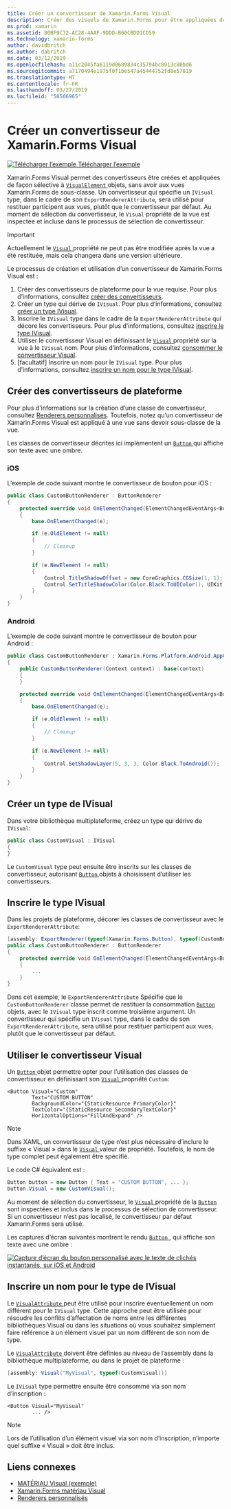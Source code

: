 ```yaml
---
title: Créer un convertisseur de Xamarin.Forms Visual
description: Créer des visuels de Xamarin.Forms pour être appliquées de façon sélective aux objets VisualElement, sans avoir aux vues Xamarin.Forms de sous-classe.
ms.prod: xamarin
ms.assetid: 80BF9C72-AC28-4AAF-9DDD-B60CBDD1CD59
ms.technology: xamarin-forms
author: davidbritch
ms.author: dabritch
ms.date: 03/12/2019
ms.openlocfilehash: a11c2045fa6119d0689834c35794bc8913c80bd6
ms.sourcegitcommit: a7170494e1975f0f1be547a45444752fd8e57819
ms.translationtype: MT
ms.contentlocale: fr-FR
ms.lasthandoff: 03/27/2019
ms.locfileid: "58506965"
---
```

# <a name="create-a-xamarinforms-visual-renderer"></a>Créer un convertisseur de Xamarin.Forms Visual

[![Télécharger l’exemple](~/media/shared/download.png) Télécharger l’exemple](https://developer.xamarin.com/samples/xamarin-forms/UserInterface/VisualDemos/)

Xamarin.Forms Visual permet des convertisseurs être créées et appliquées de façon sélective à [ `VisualElement` ](xref:Xamarin.Forms.VisualElement) objets, sans avoir aux vues Xamarin.Forms de sous-classe. Un convertisseur qui spécifie un `IVisual` type, dans le cadre de son `ExportRendererAttribute`, sera utilisé pour restituer participent aux vues, plutôt que le convertisseur par défaut. Au moment de sélection du convertisseur, le `Visual` propriété de la vue est inspectée et incluse dans le processus de sélection de convertisseur.

> [!IMPORTANT]
> Actuellement le [ `Visual` ](xref:Xamarin.Forms.VisualElement.Visual) propriété ne peut pas être modifiée après la vue a été restituée, mais cela changera dans une version ultérieure.

Le processus de création et utilisation d’un convertisseur de Xamarin.Forms Visual est :

1. Créer des convertisseurs de plateforme pour la vue requise. Pour plus d’informations, consultez [créer des convertisseurs](#create-platform-renderers).
1. Créer un type qui dérive de `IVisual`. Pour plus d’informations, consultez [créer un type IVisual](#create-an-ivisual-type).
1. Inscrire le `IVisual` type dans le cadre de la `ExportRendererAttribute` qui décore les convertisseurs. Pour plus d’informations, consultez [inscrire le type IVisual](#register-the-ivisual-type).
1. Utiliser le convertisseur Visual en définissant le [ `Visual` ](xref:Xamarin.Forms.VisualElement.Visual) propriété sur la vue à le `IVisual` nom. Pour plus d’informations, consultez [consommer le convertisseur Visual](#consume-the-visual-renderer).
1. [facultatif] Inscrire un nom pour le `IVisual` type. Pour plus d’informations, consultez [inscrire un nom pour le type IVisual](#register-a-name-for-the-ivisual-type).

## <a name="create-platform-renderers"></a>Créer des convertisseurs de plateforme

Pour plus d’informations sur la création d’une classe de convertisseur, consultez [Renderers personnalisés](~/xamarin-forms/app-fundamentals/custom-renderer/index.md). Toutefois, notez qu’un convertisseur de Xamarin.Forms Visual est appliqué à une vue sans devoir sous-classe de la vue.

Les classes de convertisseur décrites ici implémentent un [ `Button` ](xref:Xamarin.Forms.Button) qui affiche son texte avec une ombre.

### <a name="ios"></a>iOS

L’exemple de code suivant montre le convertisseur de bouton pour iOS :

```csharp
public class CustomButtonRenderer : ButtonRenderer
{
    protected override void OnElementChanged(ElementChangedEventArgs<Button> e)
    {
        base.OnElementChanged(e);

        if (e.OldElement != null)
        {
            // Cleanup
        }

        if (e.NewElement != null)
        {
            Control.TitleShadowOffset = new CoreGraphics.CGSize(1, 1);
            Control.SetTitleShadowColor(Color.Black.ToUIColor(), UIKit.UIControlState.Normal);
        }
    }
}
```

### <a name="android"></a>Android

L’exemple de code suivant montre le convertisseur de bouton pour Android :

```csharp
public class CustomButtonRenderer : Xamarin.Forms.Platform.Android.AppCompat.ButtonRenderer
{
    public CustomButtonRenderer(Context context) : base(context)
    {
    }

    protected override void OnElementChanged(ElementChangedEventArgs<Button> e)
    {
        base.OnElementChanged(e);

        if (e.OldElement != null)
        {
            // Cleanup
        }

        if (e.NewElement != null)
        {
            Control.SetShadowLayer(5, 3, 3, Color.Black.ToAndroid());
        }
    }
}
```

## <a name="create-an-ivisual-type"></a>Créer un type de IVisual

Dans votre bibliothèque multiplateforme, créez un type qui dérive de `IVisual`:

```csharp
public class CustomVisual : IVisual
{
}
```

Le `CustomVisual` type peut ensuite être inscrits sur les classes de convertisseur, autorisant [ `Button` ](xref:Xamarin.Forms.Button) objets à choisissent d’utiliser les convertisseurs.

## <a name="register-the-ivisual-type"></a>Inscrire le type IVisual

Dans les projets de plateforme, décorer les classes de convertisseur avec le `ExportRendererAttribute`:

```csharp
[assembly: ExportRenderer(typeof(Xamarin.Forms.Button), typeof(CustomButtonRenderer), new[] { typeof(CustomVisual) })]
public class CustomButtonRenderer : ButtonRenderer
{
    protected override void OnElementChanged(ElementChangedEventArgs<Button> e)
    {
        ...
    }
}
```

Dans cet exemple, le `ExportRendererAttribute` Spécifie que le `CustomButtonRenderer` classe permet de restituer la consommation [ `Button` ](xref:Xamarin.Forms.Button) objets, avec le `IVisual` type inscrit comme troisième argument. Un convertisseur qui spécifie un `IVisual` type, dans le cadre de son `ExportRendererAttribute`, sera utilisé pour restituer participent aux vues, plutôt que le convertisseur par défaut.

## <a name="consume-the-visual-renderer"></a>Utiliser le convertisseur Visual

Un [ `Button` ](xref:Xamarin.Forms.Button) objet permettre opter pour l’utilisation des classes de convertisseur en définissant son [ `Visual` ](xref:Xamarin.Forms.VisualElement.Visual) propriété `Custom`:

```xaml
<Button Visual="Custom"
        Text="CUSTOM BUTTON"
        BackgroundColor="{StaticResource PrimaryColor}"
        TextColor="{StaticResource SecondaryTextColor}"
        HorizontalOptions="FillAndExpand" />
```

> [!NOTE]
> Dans XAML, un convertisseur de type n’est plus nécessaire d’inclure le suffixe « Visual » dans le [ `Visual` ](xref:Xamarin.Forms.VisualElement.Visual) valeur de propriété. Toutefois, le nom de type complet peut également être spécifié.

Le code C# équivalent est :

```csharp
Button button = new Button { Text = "CUSTOM BUTTON", ... };
button.Visual = new CustomVisual();
```

Au moment de sélection du convertisseur, le [ `Visual` ](xref:Xamarin.Forms.VisualElement.Visual) propriété de la [ `Button` ](xref:Xamarin.Forms.Button) sont inspectées et inclus dans le processus de sélection de convertisseur. Si un convertisseur n’est pas localisé, le convertisseur par défaut Xamarin.Forms sera utilisé.

Les captures d’écran suivantes montrent le rendu [ `Button` ](xref:Xamarin.Forms.Button), qui affiche son texte avec une ombre :

[![Capture d’écran du bouton personnalisé avec le texte de clichés instantanés, sur iOS et Android](material-visual-images/custom-button.png "bouton avec le texte de l’ombre")](material-visual-images/custom-button-large.png#lightbox)

## <a name="register-a-name-for-the-ivisual-type"></a>Inscrire un nom pour le type de IVisual

Le [ `VisualAttribute` ](xref:Xamarin.Forms.VisualAttribute) peut être utilisé pour inscrire éventuellement un nom différent pour le `IVisual` type. Cette approche peut être utilisée pour résoudre les conflits d’affectation de noms entre les différentes bibliothèques Visual ou dans les situations où vous souhaitez simplement faire référence à un élément visuel par un nom différent de son nom de type.

Le [ `VisualAttribute` ](xref:Xamarin.Forms.VisualAttribute) doivent être définies au niveau de l’assembly dans la bibliothèque multiplateforme, ou dans le projet de plateforme :

```csharp
[assembly: Visual("MyVisual", typeof(CustomVisual))]
```

Le `IVisual` type permettre ensuite être consommé via son nom d’inscription :

```xaml
<Button Visual="MyVisual"
        ... />
```

> [!NOTE]
> Lors de l’utilisation d’un élément visuel via son nom d’inscription, n’importe quel suffixe « Visual » doit être inclus.

## <a name="related-links"></a>Liens connexes

- [MATÉRIAU Visual (exemple)](https://developer.xamarin.com/samples/xamarin-forms/UserInterface/VisualDemos/)
- [Xamarin.Forms matériau Visual](material-visual.md)
- [Renderers personnalisés](~/xamarin-forms/app-fundamentals/custom-renderer/index.md)
